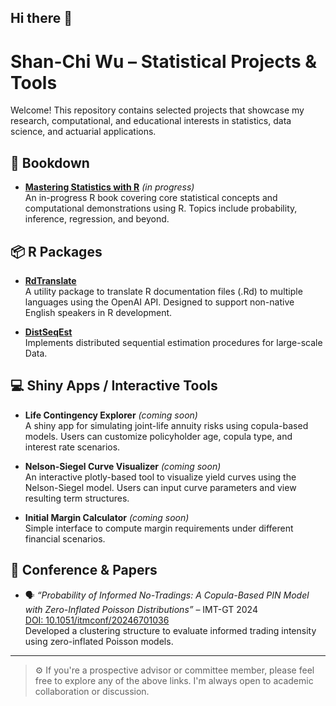 ## Hi there 👋

# Shan-Chi Wu – Statistical Projects & Tools

Welcome! This repository contains selected projects that showcase my research, computational, and educational interests in statistics, data science, and actuarial applications.

## 📘 Bookdown

- **[Mastering Statistics with R](https://bookdown.org/Shan_Chi_Wu/MasterStat/)** *(in progress)*  
  An in-progress R book covering core statistical concepts and computational demonstrations using R. Topics include probability, inference, regression, and beyond.

## 📦 R Packages

- **[RdTranslate](https://github.com/shanchiwu/RdTranslate)**  
  A utility package to translate R documentation files (.Rd) to multiple languages using the OpenAI API. Designed to support non-native English speakers in R development.

- **[DistSeqEst](https://github.com/shanchiwu/DistrSeqEst)**  
  Implements distributed sequential estimation procedures for large-scale Data.

## 💻 Shiny Apps / Interactive Tools

- **Life Contingency Explorer** *(coming soon)*  
  A shiny app for simulating joint-life annuity risks using copula-based models. Users can customize policyholder age, copula type, and interest rate scenarios.

- **Nelson-Siegel Curve Visualizer** *(coming soon)*  
  An interactive plotly-based tool to visualize yield curves using the Nelson-Siegel model. Users can input curve parameters and view resulting term structures.

- **Initial Margin Calculator** *(coming soon)*  
  Simple interface to compute margin requirements under different financial scenarios.

## 📄 Conference & Papers

- 🗣️ *“Probability of Informed No-Tradings: A Copula-Based PIN Model with Zero-Inflated Poisson Distributions”* – IMT-GT 2024  
  [DOI: 10.1051/itmconf/20246701036](https://doi.org/10.1051/itmconf/20246701036)  
  Developed a clustering structure to evaluate informed trading intensity using zero-inflated Poisson models.



---

> ⚙️ If you're a prospective advisor or committee member, please feel free to explore any of the above links. I'm always open to academic collaboration or discussion.

<!--
- 📑 *Second manuscript under review (2025)*  
  Title withheld due to review policy; focuses on risk classification using large-scale longitudinal biomedical data.
  
**shanchiwu/shanchiwu** is a ✨ _special_ ✨ repository because its `README.md` (this file) appears on your GitHub profile.

Here are some ideas to get you started:

- 🔭 I’m currently working on ...
- 🌱 I’m currently learning ...
- 👯 I’m looking to collaborate on ...
- 🤔 I’m looking for help with ...
- 💬 Ask me about ...
- 📫 How to reach me: ...
- 😄 Pronouns: ...
- ⚡ Fun fact: ...
-->
